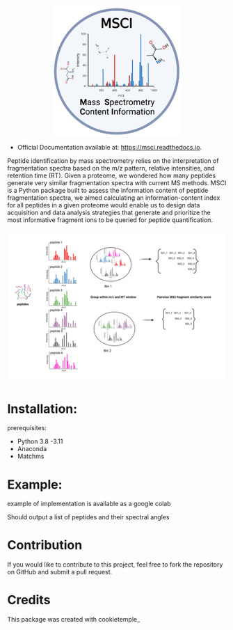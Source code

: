 
   <p align="center">
      <img src="docs/MSCI_logo.png" alt="logo" width="300" height="300">
   </p>


* Official Documentation available at: https://msci.readthedocs.io.


Peptide identification by mass spectrometry relies on the interpretation of fragmentation spectra based on the m/z pattern, relative intensities, and retention time (RT). Given a proteome, we wondered how many peptides generate very similar fragmentation spectra with current MS methods. MSCI is a Python package built to assess the information content of peptide fragmentation spectra, we aimed calculating an information-content index for all peptides in a given proteome would enable us to design data acquisition and data analysis strategies that generate and prioritize the most informative fragment ions to be queried for peptide quantification.

  <p >
      <img src="docs/INTRODUCTION.png" alt="workflow illustration">
   </p>

Installation:
==================
prerequisites:

- Python 3.8 -3.11
- Anaconda
- Matchms



Example:
==================
example of implementation is available as a google colab 

Should output 
a list of peptides and their spectral angles



Contribution
==================

If you would like to contribute to this project, feel free to fork the repository on GitHub and submit a pull request.

Credits
==================

This package was created with cookietemple_
